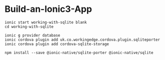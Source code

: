 # Build-an-Ionic3-App

    ionic start working-with-sqlite blank
    cd working-with-sqlite

    ionic g provider database
    ionic cordova plugin add uk.co.workingedge.cordova.plugin.sqliteporter
    ionic cordova plugin add cordova-sqlite-storage

    npm install --save @ionic-native/sqlite-porter @ionic-native/sqlite
	
	
